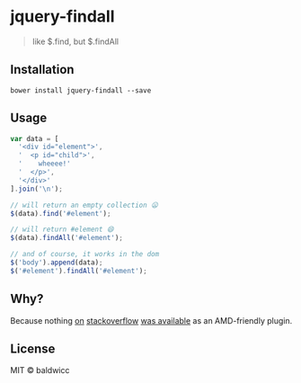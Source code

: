 # jquery-findall

> like $.find, but $.findAll

## Installation
```shell
bower install jquery-findall --save
```

## Usage
```javascript
var data = [
  '<div id="element">',
  '  <p id="child">',
  '    wheeee!'
  '  </p>',
  '</div>'
].join('\n');

// will return an empty collection 😦
$(data).find('#element');

// will return #element 😄
$(data).findAll('#element');

// and of course, it works in the dom
$('body').append(data);
$('#element').findAll('#element');
```

## Why?
Because nothing [on](http://stackoverflow.com/questions/3637298) [stackoverflow](http://stackoverflow.com/questions/17535631) [was available](https://github.com/ronen/jquery.findIncludeSelf) as an AMD-friendly plugin.

## License

MIT © baldwicc
